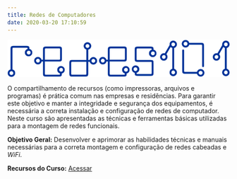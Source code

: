 ```yaml
---
title: Redes de Computadores
date: 2020-03-20 17:10:59
---
```


<img src="../assets/media/img/cursos/logo-redes101.png" alt="Redes de Computadores" title="Redes de Computadores" class="img-50">

O compartilhamento de recursos (como impressoras, arquivos e programas) é prática comum nas empresas e residências. Para garantir este objetivo e manter a integridade e segurança dos equipamentos, é necessária a correta instalação e configuração de redes de computador. Neste curso são apresentadas as técnicas e ferramentas básicas utilizadas para a montagem de redes funcionais.

**Objetivo Geral:** Desenvolver e aprimorar as habilidades técnicas e manuais necessárias para a correta montagem e configuração de redes cabeadas e *WiFi*.

**Recursos do Curso:** [Acessar](./redes.html)